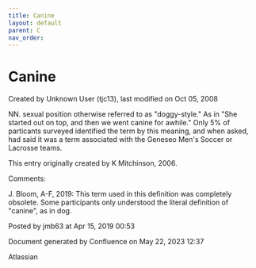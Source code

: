 ```yaml
---
title: Canine
layout: default
parent: C
nav_order:
---
```


# Canine

Created by  Unknown User (tjc13), last modified on Oct 05, 2008

NN. sexual position otherwise referred to as &quot;doggy-style.&quot; As in &quot;She started out on top, and then we went canine for awhile.&quot; Only 5% of particants surveyed identified the term by this meaning, and when asked, had said it was a term associated with the Geneseo Men's Soccer or Lacrosse teams.

This entry originally created by K Mitchinson, 2006.

Comments:

J. Bloom, A-F, 2019: This term used in this definition was completely obsolete. Some participants only understood the literal definition of &quot;canine&quot;, as in dog. 

Posted by jmb63 at Apr 15, 2019 00:53

Document generated by Confluence on May 22, 2023 12:37

Atlassian
